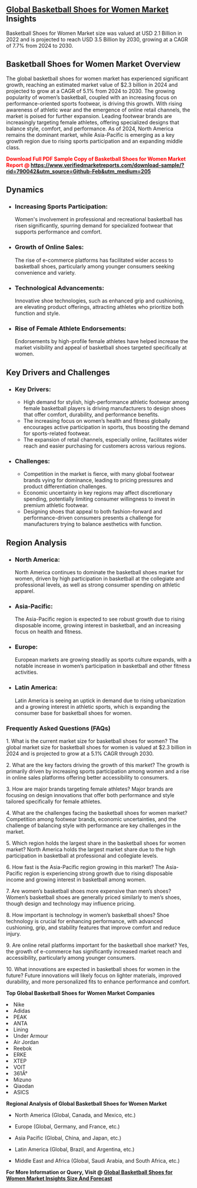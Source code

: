 <h2><a href="https://www.verifiedmarketreports.com/download-sample/?rid=790042&amp;utm_source=Github&amp;utm_medium=205" target="_blank">Global Basketball Shoes for Women Market</a> Insights</h2><p>Basketball Shoes for Women Market size was valued at USD 2.1 Billion in 2022 and is projected to reach USD 3.5 Billion by 2030, growing at a CAGR of 7.7% from 2024 to 2030.</p><p><h2>Basketball Shoes for Women Market Overview</h2> <p>The global basketball shoes for women market has experienced significant growth, reaching an estimated market value of $2.3 billion in 2024 and projected to grow at a CAGR of 5.1% from 2024 to 2030. The growing popularity of women’s basketball, coupled with an increasing focus on performance-oriented sports footwear, is driving this growth. With rising awareness of athletic wear and the emergence of online retail channels, the market is poised for further expansion. Leading footwear brands are increasingly targeting female athletes, offering specialized designs that balance style, comfort, and performance. As of 2024, North America remains the dominant market, while Asia-Pacific is emerging as a key growth region due to rising sports participation and an expanding middle class.</p> <p><strong><p><span class=""><span style="color: #ff0000;"><strong>Download Full PDF Sample Copy of Basketball Shoes for Women Market Report</strong> @ </span><a href="https://www.verifiedmarketreports.com/download-sample/?rid=790042&amp;utm_source=Github-Feb&amp;utm_medium=205" target="_blank">https://www.verifiedmarketreports.com/download-sample/?rid=790042&amp;utm_source=Github-Feb&amp;utm_medium=205</a></span></p></strong></p> <h2>Dynamics</h2> <ul> <li><h3>Increasing Sports Participation: </h3>Women's involvement in professional and recreational basketball has risen significantly, spurring demand for specialized footwear that supports performance and comfort.</li> <li><h3>Growth of Online Sales: </h3>The rise of e-commerce platforms has facilitated wider access to basketball shoes, particularly among younger consumers seeking convenience and variety.</li> <li><h3>Technological Advancements: </h3>Innovative shoe technologies, such as enhanced grip and cushioning, are elevating product offerings, attracting athletes who prioritize both function and style.</li> <li><h3>Rise of Female Athlete Endorsements: </h3>Endorsements by high-profile female athletes have helped increase the market visibility and appeal of basketball shoes targeted specifically at women.</li> </ul> <h2>Key Drivers and Challenges</h2> <ul> <li><h3>Key Drivers:</h3> <ul> <li>High demand for stylish, high-performance athletic footwear among female basketball players is driving manufacturers to design shoes that offer comfort, durability, and performance benefits.</li> <li>The increasing focus on women’s health and fitness globally encourages active participation in sports, thus boosting the demand for sports-related footwear.</li> <li>The expansion of retail channels, especially online, facilitates wider reach and easier purchasing for customers across various regions.</li> </ul> </li> <li><h3>Challenges:</h3> <ul> <li>Competition in the market is fierce, with many global footwear brands vying for dominance, leading to pricing pressures and product differentiation challenges.</li> <li>Economic uncertainty in key regions may affect discretionary spending, potentially limiting consumer willingness to invest in premium athletic footwear.</li> <li>Designing shoes that appeal to both fashion-forward and performance-driven consumers presents a challenge for manufacturers trying to balance aesthetics with function.</li> </ul> </li> </ul> <h2>Region Analysis</h2> <ul> <li><h3>North America:</h3> North America continues to dominate the basketball shoes market for women, driven by high participation in basketball at the collegiate and professional levels, as well as strong consumer spending on athletic apparel.</li> <li><h3>Asia-Pacific:</h3> The Asia-Pacific region is expected to see robust growth due to rising disposable income, growing interest in basketball, and an increasing focus on health and fitness.</li> <li><h3>Europe:</h3> European markets are growing steadily as sports culture expands, with a notable increase in women’s participation in basketball and other fitness activities.</li> <li><h3>Latin America:</h3> Latin America is seeing an uptick in demand due to rising urbanization and a growing interest in athletic sports, which is expanding the consumer base for basketball shoes for women.</li> </ul> <h3>Frequently Asked Questions (FAQs)</h3> <p>1. What is the current market size for basketball shoes for women? The global market size for basketball shoes for women is valued at $2.3 billion in 2024 and is projected to grow at a 5.1% CAGR through 2030.</p> <p>2. What are the key factors driving the growth of this market? The growth is primarily driven by increasing sports participation among women and a rise in online sales platforms offering better accessibility to consumers.</p> <p>3. How are major brands targeting female athletes? Major brands are focusing on design innovations that offer both performance and style tailored specifically for female athletes.</p> <p>4. What are the challenges facing the basketball shoes for women market? Competition among footwear brands, economic uncertainties, and the challenge of balancing style with performance are key challenges in the market.</p> <p>5. Which region holds the largest share in the basketball shoes for women market? North America holds the largest market share due to the high participation in basketball at professional and collegiate levels.</p> <p>6. How fast is the Asia-Pacific region growing in this market? The Asia-Pacific region is experiencing strong growth due to rising disposable income and growing interest in basketball among women.</p> <p>7. Are women’s basketball shoes more expensive than men’s shoes? Women’s basketball shoes are generally priced similarly to men’s shoes, though design and technology may influence pricing.</p> <p>8. How important is technology in women’s basketball shoes? Shoe technology is crucial for enhancing performance, with advanced cushioning, grip, and stability features that improve comfort and reduce injury.</p> <p>9. Are online retail platforms important for the basketball shoe market? Yes, the growth of e-commerce has significantly increased market reach and accessibility, particularly among younger consumers.</p> <p>10. What innovations are expected in basketball shoes for women in the future? Future innovations will likely focus on lighter materials, improved durability, and more personalized fits to enhance performance and comfort.</p> </p><p><strong>Top Global Basketball Shoes for Women Market Companies</strong></p><div data-test-id=""><p><li>Nike</li><li> Adidas</li><li> PEAK</li><li> ANTA</li><li> Lining</li><li> Under Armour</li><li> Air Jordan</li><li> Reebok</li><li> ERKE</li><li> XTEP</li><li> VOIT</li><li> 361Â°</li><li> Mizuno</li><li> Qiaodan</li><li> ASICS</li></p><div><strong>Regional Analysis of&nbsp;Global Basketball Shoes for Women Market</strong></div><ul><li dir="ltr"><p dir="ltr">North America&nbsp;(Global, Canada, and Mexico, etc.)</p></li><li dir="ltr"><p dir="ltr">Europe (Global, Germany, and France, etc.)</p></li><li dir="ltr"><p dir="ltr">Asia Pacific&nbsp;(Global, China, and Japan, etc.)</p></li><li dir="ltr"><p dir="ltr">Latin America&nbsp;(Global, Brazil, and Argentina, etc.)</p></li><li dir="ltr">Middle East and Africa&nbsp;(Global, Saudi Arabia, and South Africa, etc.)</li></ul><p><strong>For More Information or Query, Visit @&nbsp;</strong><strong><a href="https://www.verifiedmarketreports.com/product/basketball-shoes-for-women-market/?utm_source=Github&amp;utm_medium=205" target="_blank">Global Basketball Shoes for Women Market Insights Size And Forecast</a></strong></p></div>
